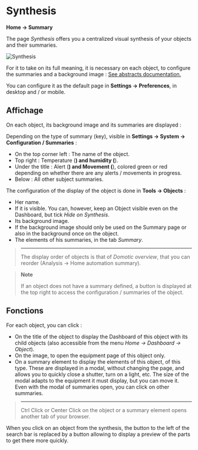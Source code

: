 # Synthesis
**Home → Summary**

The page *Synthesis* offers you a centralized visual synthesis of your objects and their summaries.

![Synthesis](./images/synthesis_intro.gif)

For it to take on its full meaning, it is necessary on each object, to configure the summaries and a background image : [See abstracts documentation.](/en_US/concept/summary)

You can configure it as the default page in **Settings → Preferences**, in desktop and / or mobile.

## Affichage

On each object, its background image and its summaries are displayed :

Depending on the type of summary (key), visible in **Settings → System → Configuration / Summaries** :
- On the top corner left : The name of the object.
- Top right : Temperature (**) and humidity (**).
- Under the title : Alert (**) and Movement (**), colored green or red depending on whether there are any alerts / movements in progress.
- Below : All other subject summaries.

The configuration of the display of the object is done in **Tools → Objects** :
- Her name.
- If it is visible. You can, however, keep an Object visible even on the Dashboard, but tick *Hide on Synthesis*.
- Its background image.
- If the background image should only be used on the Summary page or also in the background once on the object.
- The elements of his summaries, in the tab *Summary*.

> ****
>
> The display order of objects is that of *Domotic overview*, that you can reorder (Analysis → Home automation summary).

> **Note**
>
> If an object does not have a summary defined, a button is displayed at the top right to access the configuration / summaries of the object.

## Fonctions

For each object, you can click :
- On the title of the object to display the Dashboard of this object with its child objects (also accessible from the menu *Home → Dashboard → Object*).
- On the image, to open the equipment page of this object only.
- On a summary element to display the elements of this object, of this type. These are displayed in a modal, without changing the page, and allows you to quickly close a shutter, turn on a light, etc. The size of the modal adapts to the equipment it must display, but you can move it. Even with the modal of summaries open, you can click on other summaries.


> ****
>
> Ctrl Click or Center Click on the object or a summary element opens another tab of your browser.

When you click on an object from the synthesis, the button to the left of the search bar is replaced by a button allowing to display a preview of the parts to get there more quickly.

